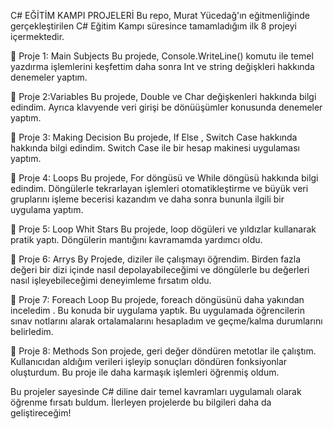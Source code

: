  C# EĞİTİM KAMPI PROJELERİ
Bu repo, Murat Yücedağ'ın eğitmenliğinde gerçekleştirilen C# Eğitim Kampı süresince tamamladığım ilk 8 projeyi içermektedir.

📍 Proje 1: Main Subjects
Bu projede, Console.WriteLine() komutu ile temel yazdırma işlemlerini keşfettim daha sonra Int ve string değişkleri hakkında denemeler yaptım.

📍 Proje 2:Variables
Bu projede, Double ve Char değişkenleri hakkında  bilgi edindim. Ayrıca klavyende veri girişi be dönüüşümler konusunda denemeler yaptım. 

📍 Proje 3: Making Decision
Bu projede, If Else , Switch Case hakkında hakkında bilgi edindim. Switch Case ile bir hesap makinesi uygulaması yaptım.

📍 Proje 4: Loops
Bu projede, For döngüsü ve While döngüsü hakkında bilgi edindim. Döngülerle tekrarlayan işlemleri otomatikleştirme ve büyük veri gruplarını işleme becerisi kazandım ve daha sonra bununla ilgili  bir uygulama yaptım.

📍 Proje 5: Loop Whit Stars
Bu projede, loop dögüleri ve yıldızlar kullanarak pratik yaptı. Döngülerin mantığını kavramamda yardımcı oldu.

📍 Proje 6: Arrys 
By Projede, diziler ile çalışmayı öğrendim. Birden fazla değeri bir dizi içinde nasıl depolayabileceğimi ve döngülerle bu değerleri nasıl işleyebileceğimi deneyimleme fırsatım oldu.

📍 Proje 7: Foreach Loop
Bu projede, foreach döngüsünü daha yakından inceledim . Bu konuda bir uygulama yaptık. Bu uygulamada öğrencilerin sınav notlarını alarak ortalamalarını hesapladım ve geçme/kalma durumlarını belirledim. 

📍 Proje 8: Methods
Son projede, geri değer döndüren metotlar ile çalıştım. Kullanıcıdan aldığım verileri işleyip sonuçları döndüren fonksiyonlar oluşturdum. Bu proje ile daha karmaşık işlemleri öğrenmiş oldum.

Bu projeler sayesinde C# diline dair temel kavramları uygulamalı olarak öğrenme fırsatı buldum. İlerleyen projelerde bu bilgileri daha da geliştireceğim!
